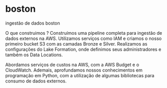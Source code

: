 # boston
ingestão de dados boston

O que construimos ?
Construímos uma pipeline completa para ingestão de dados externos na AWS. Utilizamos serviços como IAM e criamos o nosso primeiro bucket S3 com as camadas Bronze e Silver. Realizamos as configurações do Lake Formation, onde definimos seus administradores e também os Data Locations.

Abordamos serviços de custos na AWS, com a AWS Budget e o CloudWatch. Ademais, aprofundamos nossos conhecimentos em programação em Python, com a utilização de algumas bibliotecas para consumo de dados externos.
